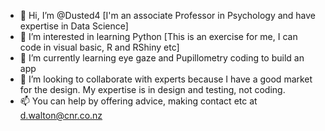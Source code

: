 - 👋 Hi, I’m @Dusted4 [I'm an associate Professor in Psychology and have expertise in Data Science] 
- 👀 I’m interested in learning Python  [This is an exercise for me, I can code in visual basic, R and RShiny etc] 
- 🌱 I’m currently learning eye gaze and Pupillometry coding to build an app
- 💞️ I’m looking to collaborate with experts because I have a good market for the design.  My expertise is in design and testing, not coding. 
- 📫 You can help by offering advice, making contact etc at d.walton@cnr.co.nz

<!---
Dusted4/Dusted4 is a ✨ special ✨ repository because its `README.md` (this file) appears on your GitHub profile.
You can click the Preview link to take a look at your changes.
--->
